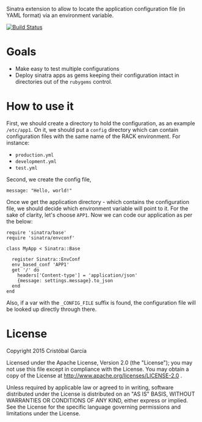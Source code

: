Sinatra extension to allow to locate the application configuration file (in YAML format) via an
environment variable. 

[![Build Status](https://travis-ci.org/c-garcia/sinatra-envconf.svg)](https://travis-ci.org/c-garcia/sinatra-envconf)

# Goals

* Make easy to test multiple configurations
* Deploy sinatra apps as gems keeping their configuration intact in directories out of the 
  `rubygems` control.

# How to use it

First, we should create a directory to hold the configuration, as an example `/etc/app1`. On it, we should put
a `config` directory which can contain configuration files with the same name of the RACK environment. For instance:

  * `production.yml`
  * `development.yml`
  * `test.yml`

Second, we create the config file, 

    message: "Hello, world!"

Once we get the application directory - which contains the configuration file, 
we should decide which environment variable will point to it. For the sake of clarity, let's choose 
`APP1`. Now we can code our application as per the below:


    require 'sinatra/base'
    require 'sinatra/envconf'
    
    class MyApp < Sinatra::Base

      register Sinatra::EnvConf
      env_based_conf 'APP1'
      get '/' do
        headers['Content-type'] = 'application/json'
        {message: settings.message}.to_json
      end
    end

Also, if a var with the `_CONFIG_FILE` suffix is found, the configuration file will be looked up
directly through there.

# License

Copyright 2015 Crist&oacute;bal Garc&iacute;a

Licensed under the Apache License, Version 2.0 (the "License");
you may not use this file except in compliance with the License.
You may obtain a copy of the License at http://www.apache.org/licenses/LICENSE-2.0 .

Unless required by applicable law or agreed to in writing, software
distributed under the License is distributed on an "AS IS" BASIS,
WITHOUT WARRANTIES OR CONDITIONS OF ANY KIND, either express or implied.
See the License for the specific language governing permissions and
limitations under the License.
